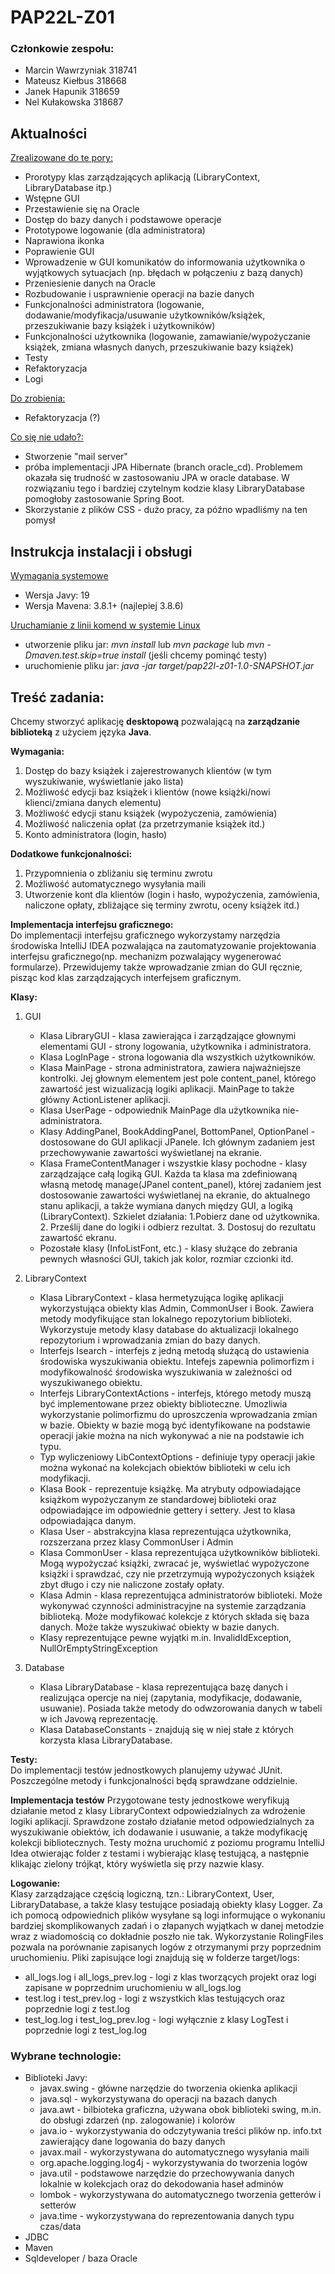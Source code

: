 # PAP22L-Z01

### Członkowie zespołu:
- Marcin Wawrzyniak 318741
- Mateusz Kiełbus 318668
- Janek Hapunik 318659
- Nel Kułakowska 318687

## Aktualności
<ins>Zrealizowane do te pory:</ins>
- Prorotypy klas zarządzających aplikacją (LibraryContext, LibraryDatabase itp.)
- Wstępne GUI
- Przestawienie się na Oracle
- Dostęp do bazy danych i podstawowe operacje
- Prototypowe logowanie (dla administratora)
- Naprawiona ikonka
- Poprawienie GUI
- Wprowadzenie w GUI komunikatów do informowania użytkownika o wyjątkowych sytuacjach (np. błędach w połączeniu z bazą danych)
- Przeniesienie danych na Oracle
- Rozbudowanie i usprawnienie operacji na bazie danych
- Funkcjonalności administratora (logowanie, dodawanie/modyfikacja/usuwanie użytkowników/książek, przeszukiwanie bazy książek i użytkowników)
- Funkcjonalności użytkownika (logowanie, zamawianie/wypożyczanie książek, zmiana własnych danych, przeszukiwanie bazy książek)
- Testy
- Refaktoryzacja
- Logi

<ins>Do zrobienia:</ins>
- Refaktoryzacja (?)

<ins>Co się nie udało?:</ins>
- Stworzenie "mail server"
- próba implementacji JPA Hibernate (branch oracle_cd). Problemem okazała się trudność w zastosowaniu JPA w oracle database. W rozwiązaniu tego i bardziej czytelnym kodzie klasy LibraryDatabase pomogłoby zastosowanie Spring Boot.
- Skorzystanie z plików CSS - dużo pracy, za późno wpadliśmy na ten pomysł


## Instrukcja instalacji i obsługi
<ins>Wymagania systemowe</ins>
- Wersja Javy: 19
- Wersja Mavena: 3.8.1+ (najlepiej 3.8.6) 

<ins>Uruchamianie z linii komend w systemie Linux</ins>
- utworzenie pliku jar: *mvn install* lub *mvn package* lub *mvn -Dmaven.test.skip=true install* (jeśli chcemy pominąć testy)
- uruchomienie pliku jar: *java -jar target/pap22l-z01-1.0-SNAPSHOT.jar*

## Treść zadania:
Chcemy stworzyć aplikację **desktopową** pozwalającą na **zarządzanie biblioteką** z użyciem języka **Java**.
  

**Wymagania:**
1. Dostęp do bazy książek i zajerestrowanych klientów (w tym wyszukiwanie, wyświetlanie jako lista)
2. Możliwość edycji baz książek i klientów (nowe książki/nowi klienci/zmiana danych elementu)
3. Możliwość edycji stanu książek (wypożyczenia, zamówienia)
4. Możliwość naliczenia opłat (za przetrzymanie książek itd.)
5. Konto administratora (login, hasło)

**Dodatkowe funkcjonalności:**
1. Przypomnienia o zbliżaniu się terminu zwrotu
2. Możliwość automatycznego wysyłania maili
3. Utworzenie kont dla klientów (login i hasło, wypożyczenia, zamówienia, naliczone opłaty, zbliżające się terminy zwrotu, oceny książek itd.)

**Implementacja interfejsu graficznego:**  
Do implementacji interfejsu graficznego wykorzystamy narzędzia środowiska IntelliJ IDEA pozwalająca na zautomatyzowanie projektowania interfejsu graficznego(np. mechanizm pozwalający wygenerować formularze).
Przewidujemy także wprowadzanie zmian do GUI ręcznie, pisząc kod klas zarządzających interfejsem graficznym. 

**Klasy:**
1. GUI
    - Klasa LibraryGUI - klasa zawierająca i zarządzające głownymi elementami GUI - strony logowania, użytkownika i administratora.
    - Klasa LogInPage - strona logowania dla wszystkich użytkowników.
    - Klasa MainPage - strona administratora, zawiera najważniejsze kontrolki. Jej głownym elementem jest pole content_panel, którego zawartość jest wizualizacją logiki aplikacji. MainPage to także główny ActionListener aplikacji.
    - Klasa UserPage - odpowiednik MainPage dla użytkownika nie-administratora.
    - Klasy AddingPanel, BookAddingPanel, BottomPanel, OptionPanel - dostosowane do GUI aplikacji JPanele. Ich głównym zadaniem jest przechowywanie zawartości wyświetlanej na ekranie.
    - Klasa FrameContentManager i wszystkie klasy pochodne - klasy zarządzające całą logiką GUI. Każda ta klasa ma zdefiniowaną własną metodę manage(JPanel content_panel), której zadaniem jest dostosowanie zawartości wyświetlanej na ekranie, do aktualnego stanu aplikacji, a także wymiana danych między GUI, a logiką (LibraryContext). Szkielet działania: 1.Pobierz dane od użytkownika. 2. Prześlij dane do logiki i odbierz rezultat. 3. Dostosuj do rezultatu zawartość ekranu.
    - Pozostałe klasy (InfoListFont, etc.) - klasy służące do zebrania pewnych własności GUI, takich jak kolor, rozmiar czcionki itd.

2. LibraryContext
    - Klasa LibraryContext - klasa hermetyzująca logikę aplikacji wykorzystująca obiekty klas Admin, CommonUser i Book. Zawiera metody modyfikujące stan lokalnego repozytorium biblioteki. Wykorzystuje metody klasy database do aktualizacji lokalnego repozytorium i wprowadzania zmian do bazy danych.
    - Interfejs Isearch - interfejs z jedną metodą służącą do ustawienia środowiska wyszukiwania obiektu. Intefejs zapewnia polimorfizm i modyfikowalność środowiska wyszukiwania w zależności od wyszukiwanego obiektu.
    - Interfejs LibraryContextActions - interfejs, którego metody muszą być implementowane przez obiekty biblioteczne. Umozliwia wykorzystanie polimorfizmu do uproszczenia wprowadzania zmian w bazie. Obiekty w bazie mogą być identyfikowane na podstawie operacji jakie można na nich wykonywać a nie na podstawie ich typu.
    - Typ wyliczeniowy LibContextOptions - definiuje typy operacji jakie można wykonać na kolekcjach obiektów biblioteki w celu ich modyfikacji.
    - Klasa Book - reprezentuje książkę. Ma atrybuty odpowiadające książkom wypożyczanym ze standardowej biblioteki oraz odpowiadające im odpowiednie gettery i settery. Jest to klasa odpowiadająca danym.
    - Klasa User - abstrakcyjna klasa reprezentująca użytkownika, rozszerzana przez klasy CommonUser i Admin
    - Klasa CommonUser - klasa reprezentująca użytkowników biblioteki. Mogą wypożyczać książki, zwracać je, wyświetlać wypożyczone książki i sprawdzać, czy nie przetrzymują wypożyczonych książek zbyt długo i czy nie naliczone zostały opłaty.
    - Klasa Admin - klasa reprezentująca administratorów biblioteki. Może wykonywać czynności administracyjne na systemie zarządzania biblioteką. Może modyfikować kolekcje z których składa się baza danych. Może także wyszukiwać obiekty w bazie danych.
    - Klasy reprezentujące pewne wyjątki m.in. InvalidIdException, NullOrEmptyStringException

3. Database
    - Klasa LibraryDatabase - klasa reprezentująca bazę danych i realizująca opercje na niej (zapytania, modyfikacje, dodawanie, usuwanie). Posiada także metody do odwzorowania danych w tabeli w ich Javową reprezentację.
    - Klasa DatabaseConstants - znajdują się w niej stałe z których korzysta klasa LibraryDatabase.

**Testy:**  
Do implementacji testów jednostkowych planujemy używać JUnit. Poszczególne metody i funkcjonalności będą sprawdzane oddzielnie.

**Implementacja testów**
Przygotowane testy jednostkowe weryfikują działanie metod z klasy LibraryContext odpowiedzialnych za wdrożenie logiki aplikacji. Sprawdzone zostało działanie metod odpowiedzialnych za wyszukiwanie obiektów, ich dodawanie i usuwanie, a także modyfikację kolekcji bibliotecznych. Testy można uruchomić z poziomu programu IntelliJ Idea otwierając folder z testami i wybierając klasę testującą, a następnie klikając zielony trójkąt, który wyświetla się przy nazwie klasy. 

**Logowanie:**  
Klasy zarządzające częścią logiczną, tzn.: LibraryContext, User, LibraryDatabase, a także klasy testujące posiadają obiekty klasy Logger. Za ich pomocą odpowiednich plików wysyłane są logi informujące o wykonaniu bardziej skomplikowanych zadań i o złapanych wyjątkach
w danej metodzie wraz z wiadomością co dokładnie poszło nie tak. Wykorzystanie RolingFiles pozwala na porównanie zapisanych logów z otrzymanymi przy poprzednim uruchomieniu. Pliki zapisujące logi znajdują się w folderze target/logs:
- all_logs.log i all_logs_prev.log - logi z klas tworzących projekt oraz logi zapisane w poprzednim uruchomieniu w all_logs.log
- test.log i test_prev.log - logi z wszystkich klas testujących oraz poprzednie logi z test.log
- test_log.log i test_log_prev.log - logi wyłącznie z klasy LogTest i poprzednie logi z test_log.log

### Wybrane technologie:
- Biblioteki Javy:
    - javax.swing - główne narzędzie do tworzenia okienka aplikacji
    - java.sql - wykorzystywana do operacji na bazach danych
    - java.awt - bilbioteka graficzna, używana obok biblioteki swing, m.in. do obsługi zdarzeń (np. zalogowanie) i kolorów 
    - java.io - wykorzystywania do odczytywania treści plików np. info.txt zawierający dane logowania do bazy danych
    - javax.mail - wykorzystywana do automatycznego wysyłania maili 
    - org.apache.logging.log4j - wykorzystywania do tworzenia logów
    - java.util - podstawowe narzędzie do przechowywania danych lokalnie w kolekcjach oraz do dekodowania haseł adminów
    - lombok - wykorzystywana do automatycznego tworzenia getterów i setterów
    - java.time - wykorzystywana do reprezentowania danych typu czas/data
- JDBC
- Maven
- Sqldeveloper / baza Oracle
